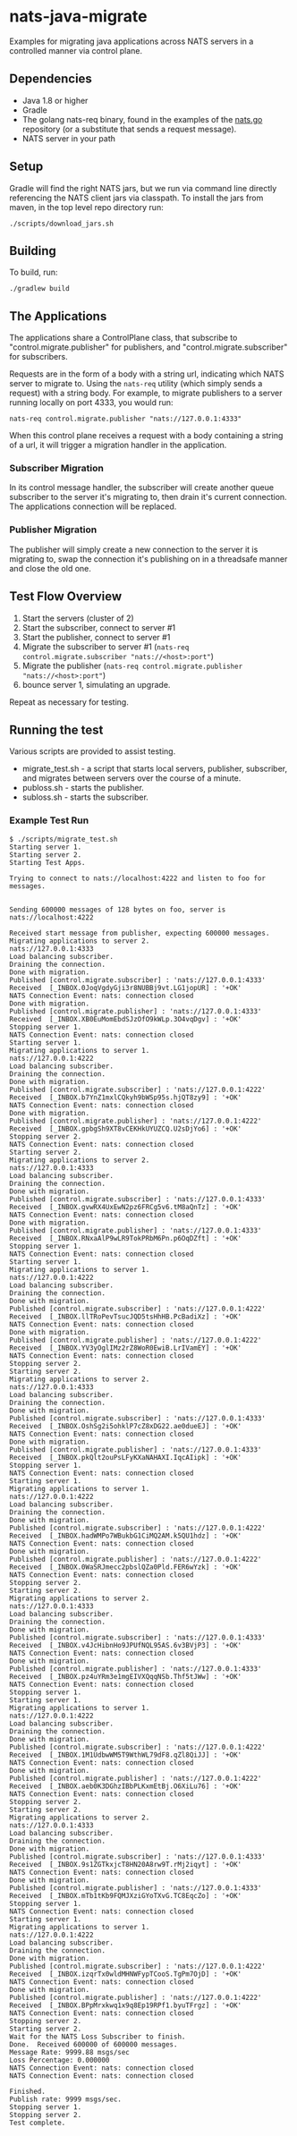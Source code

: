 # nats-java-migrate

Examples for migrating java applications across NATS servers in a controlled manner via control plane.

## Dependencies

- Java 1.8 or higher
- Gradle
- The golang nats-req binary, found in the examples of the [nats.go]() repository (or a substitute that sends a request message).
- NATS server in your path

## Setup

Gradle will find the right NATS jars, but we run via command line directly
referencing the NATS client jars via classpath.  To install the jars from
maven, in the top level repo directory run:

`./scripts/download_jars.sh`

## Building

To build, run:

`./gradlew build`

## The Applications

The applications share a ControlPlane class, that subscribe to
"control.migrate.publisher" for publishers, and "control.migrate.subscriber"
for subscribers.

Requests are in the form of a body with a string url, indicating which NATS
server to migrate to.  Using the `nats-req` utility (which simply sends a request)
with a string body.  For example, to migrate publishers to a server running locally on
port 4333, you would run:

`nats-req control.migrate.publisher "nats://127.0.0.1:4333"`

When this control plane receives a request with a body containing a string of a url,
it will trigger a migration handler in the application.

### Subscriber Migration

In its control message handler, the subscriber will create another queue subscriber
to the server it's migrating to, then drain it's current connection.  The applications
connection will be replaced.

### Publisher Migration

The publisher will simply create a new connection to the server it is migrating to, 
swap the connection it's publishing on in a threadsafe manner and close the old one.

## Test Flow Overview

1) Start the servers (cluster of 2)
2) Start the subscriber, connect to server #1
3) Start the publisher, connect to server #1
4) Migrate the subscriber to server #1 (`nats-req control.migrate.subscriber "nats://<host>:port"`)
5) Migrate the publisher (`nats-req control.migrate.publisher "nats://<host>:port"`)
6) bounce server 1, simulating an upgrade.

Repeat as necessary for testing.

## Running the test

Various scripts are provided to assist testing.

- migrate_test.sh - a script that starts local servers, publisher, subscriber,
and migrates between servers over the course of a minute.
- publoss.sh - starts the publisher.
- subloss.sh - starts the subscriber.

### Example Test Run

```text
$ ./scripts/migrate_test.sh 
Starting server 1.
Starting server 2.
Starting Test Apps.

Trying to connect to nats://localhost:4222 and listen to foo for messages.


Sending 600000 messages of 128 bytes on foo, server is nats://localhost:4222

Received start message from publisher, expecting 600000 messages.
Migrating applications to server 2.
nats://127.0.0.1:4333
Load balancing subscriber.
Draining the connection.
Done with migration.
Published [control.migrate.subscriber] : 'nats://127.0.0.1:4333'
Received  [_INBOX.0JoqVgdyGji3r8NUBBj9vt.LG1jopUR] : '+OK'
NATS Connection Event: nats: connection closed
Done with migration.
Published [control.migrate.publisher] : 'nats://127.0.0.1:4333'
Received  [_INBOX.XB0EuMomEbdSJzOfO9kWLp.3O4vqDgv] : '+OK'
Stopping server 1.
NATS Connection Event: nats: connection closed
Starting server 1.
Migrating applications to server 1.
nats://127.0.0.1:4222
Load balancing subscriber.
Draining the connection.
Done with migration.
Published [control.migrate.subscriber] : 'nats://127.0.0.1:4222'
Received  [_INBOX.b7YnZ1mxlCQkyh9bWSp95s.hjQT8zy9] : '+OK'
NATS Connection Event: nats: connection closed
Done with migration.
Published [control.migrate.publisher] : 'nats://127.0.0.1:4222'
Received  [_INBOX.gpbgSh9XT8vCEKHkUYUZCQ.U2sDjYo6] : '+OK'
Stopping server 2.
NATS Connection Event: nats: connection closed
Starting server 2.
Migrating applications to server 2.
nats://127.0.0.1:4333
Load balancing subscriber.
Draining the connection.
Done with migration.
Published [control.migrate.subscriber] : 'nats://127.0.0.1:4333'
Received  [_INBOX.gvwRX4UxEwN2pz6FRCg5v6.tM8aQnTz] : '+OK'
NATS Connection Event: nats: connection closed
Done with migration.
Published [control.migrate.publisher] : 'nats://127.0.0.1:4333'
Received  [_INBOX.RNxaAlP9wLR9TokPRbM6Pn.p6OqDZft] : '+OK'
Stopping server 1.
NATS Connection Event: nats: connection closed
Starting server 1.
Migrating applications to server 1.
nats://127.0.0.1:4222
Load balancing subscriber.
Draining the connection.
Done with migration.
Published [control.migrate.subscriber] : 'nats://127.0.0.1:4222'
Received  [_INBOX.llTRoPevTsucJQD5tsHhHB.PcBadiXz] : '+OK'
NATS Connection Event: nats: connection closed
Done with migration.
Published [control.migrate.publisher] : 'nats://127.0.0.1:4222'
Received  [_INBOX.YV3yOglIMz2rZ8WoR0EwiB.LrIVamEY] : '+OK'
NATS Connection Event: nats: connection closed
Stopping server 2.
Starting server 2.
Migrating applications to server 2.
nats://127.0.0.1:4333
Load balancing subscriber.
Draining the connection.
Done with migration.
Published [control.migrate.subscriber] : 'nats://127.0.0.1:4333'
Received  [_INBOX.OshSg2i5ohklP7cZ8xDG22.ae0dueEJ] : '+OK'
NATS Connection Event: nats: connection closed
Done with migration.
Published [control.migrate.publisher] : 'nats://127.0.0.1:4333'
Received  [_INBOX.pkQlt2ouPsLFyKXaNAHAXI.IqcAIipk] : '+OK'
Stopping server 1.
NATS Connection Event: nats: connection closed
Starting server 1.
Migrating applications to server 1.
nats://127.0.0.1:4222
Load balancing subscriber.
Draining the connection.
Done with migration.
Published [control.migrate.subscriber] : 'nats://127.0.0.1:4222'
Received  [_INBOX.hadWMPo7WBukbG1CiMQ2AM.k5QU1hdz] : '+OK'
NATS Connection Event: nats: connection closed
Done with migration.
Published [control.migrate.publisher] : 'nats://127.0.0.1:4222'
Received  [_INBOX.0WaSRJmecc2pbslQZa0Pld.FER6wYzk] : '+OK'
NATS Connection Event: nats: connection closed
Stopping server 2.
Starting server 2.
Migrating applications to server 2.
nats://127.0.0.1:4333
Load balancing subscriber.
Draining the connection.
Done with migration.
Published [control.migrate.subscriber] : 'nats://127.0.0.1:4333'
Received  [_INBOX.v4JcHibnHo9JPUfNQL95AS.6v3BVjP3] : '+OK'
NATS Connection Event: nats: connection closed
Done with migration.
Published [control.migrate.publisher] : 'nats://127.0.0.1:4333'
Received  [_INBOX.pz4uYRm3e1mgEIVXQqqNSb.Thf5tJWw] : '+OK'
NATS Connection Event: nats: connection closed
Stopping server 1.
Starting server 1.
Migrating applications to server 1.
nats://127.0.0.1:4222
Load balancing subscriber.
Draining the connection.
Done with migration.
Published [control.migrate.subscriber] : 'nats://127.0.0.1:4222'
Received  [_INBOX.1M1UdbwWM5T9WthWL79dF8.qZl8QiJJ] : '+OK'
NATS Connection Event: nats: connection closed
Done with migration.
Published [control.migrate.publisher] : 'nats://127.0.0.1:4222'
Received  [_INBOX.aeb0K3DGhzIBbPLKxmEtBj.O6XiLu76] : '+OK'
NATS Connection Event: nats: connection closed
Stopping server 2.
Starting server 2.
Migrating applications to server 2.
nats://127.0.0.1:4333
Load balancing subscriber.
Draining the connection.
Done with migration.
Published [control.migrate.subscriber] : 'nats://127.0.0.1:4333'
Received  [_INBOX.9s1ZGTkxjcT8HN20A8rw9T.rMj2iqyt] : '+OK'
NATS Connection Event: nats: connection closed
Done with migration.
Published [control.migrate.publisher] : 'nats://127.0.0.1:4333'
Received  [_INBOX.mTb1tKb9FQMJXziGYoTXvG.TC8EqcZo] : '+OK'
Stopping server 1.
NATS Connection Event: nats: connection closed
Starting server 1.
Migrating applications to server 1.
nats://127.0.0.1:4222
Load balancing subscriber.
Draining the connection.
Done with migration.
Published [control.migrate.subscriber] : 'nats://127.0.0.1:4222'
Received  [_INBOX.izqrTx0wldMHNWFypTCooS.TgPm7OjD] : '+OK'
NATS Connection Event: nats: connection closed
Done with migration.
Published [control.migrate.publisher] : 'nats://127.0.0.1:4222'
Received  [_INBOX.BPpMrxkwq1x9q8Ep19RPf1.byuTFrgz] : '+OK'
NATS Connection Event: nats: connection closed
Stopping server 2.
Starting server 2.
Wait for the NATS Loss Subscriber to finish.
Done.  Received 600000 of 600000 messages.
Message Rate: 9999.88 msgs/sec
Loss Percentage: 0.000000
NATS Connection Event: nats: connection closed
NATS Connection Event: nats: connection closed

Finished.
Publish rate: 9999 msgs/sec.
Stopping server 1.
Stopping server 2.
Test complete.
```
